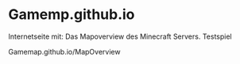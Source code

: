 # Gamemp.github.io

Internetseite mit:
Das Mapoverview des Minecraft Servers.
Testspiel

Gamemap.github.io/MapOverview
